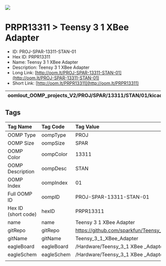 


  
![][im]
# PRPR13311 > Teensy 3 1 XBee Adapter

- ID: PROJ-SPAR-13311-STAN-01
- Hex ID: PRPR13311
- Name: Teensy 3 1 XBee Adapter
- Description: Teensy 3 1 XBee Adapter
- Long Link: [http://oom.lt/PROJ-SPAR-13311-STAN-01](http://oom.lt/PROJ-SPAR-13311-STAN-01)
- Short Link: [http://oom.lt/PRPR13311](http://oom.lt/PRPR13311)
  

|oomlout_OOMP_projects_V2/PROJ/SPAR/13311/STAN/01/kicadPcb3dFront.png|oomlout_OOMP_projects_V2/PROJ/SPAR/13311/STAN/01/kicadPcb3dBack.png|oomlout_OOMP_projects_V2/PROJ/SPAR/13311/STAN/01/kicadPcb3d.png||
| :---: | :---: | :---: | :---: |

## Tags
  

|Tag Name|Tag Code|Tag Value|
| :--- | :--- | :--- |
|OOMP Type|oompType|PROJ|
|OOMP Size|oompSize|SPAR|
|OOMP Color|oompColor|13311|
|OOMP Description|oompDesc|STAN|
|OOMP Index|oompIndex|01|
|Full OOMP ID|oompID|PROJ-SPAR-13311-STAN-01|
|Hex ID (short code)|hexID|PRPR13311|
|name|name|Teensy 3 1 XBee Adapter|
|gitRepo|gitRepo|https://github.com/sparkfun/Teensy_3_1_XBee_Adapter|
|gitName|gitName|Teensy_3_1_XBee_Adapter|
|eagleBoard|eagleBoard|/Hardware/Teensy_3_1 XBee _Adapter.brd|
|eagleSchem|eagleSchem|/Hardware/Teensy_3_1 XBee _Adapter.sch|
||||



[im]: PROJ/SPAR/13311/STAN/01/kicadPcb3d_450.png
